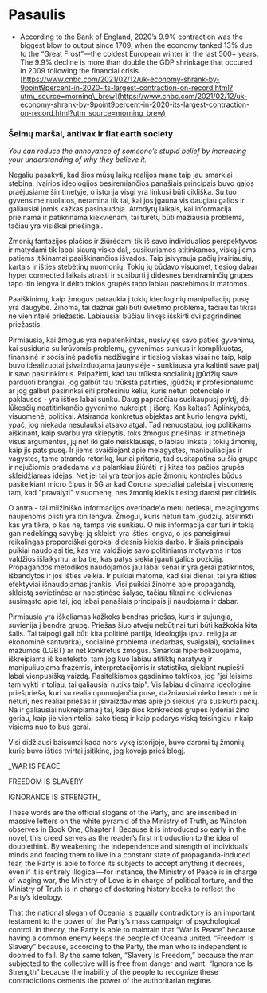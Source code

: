 # Pasaulis

* According to the Bank of England, 2020’s 9.9% contraction was the biggest blow to output since 1709, when the economy tanked 13% due to the “Great Frost”—the coldest European winter in the last 500+ years. The 9.9% decline is more than double the GDP shrinkage that occured in 2009 following the financial crisis. [https://www.cnbc.com/2021/02/12/uk-economy-shrank-by-9point9percent-in-2020-its-largest-contraction-on-record.html?utm\_source=morning\_brew](https://www.cnbc.com/2021/02/12/uk-economy-shrank-by-9point9percent-in-2020-its-largest-contraction-on-record.html?utm_source=morning_brew)

### Šeimų maršai, antivax ir flat earth society

_You can reduce the annoyance of someone’s stupid belief by increasing your understanding of why they believe it._

Negaliu pasakyti, kad šios mūsų laikų realijos mane taip jau smarkiai stebina. Įvairios ideologijos besiremiančios panašiais principais buvo gajos praėjusiame šimtmetyje, o istorija visgi yra linkusi būti cikliška. Su tuo gyvensime nuolatos, neramina tik tai, kai jos įgauna vis daugiau galios ir galiausiai jomis kažkas pasinaudoja. Atrodytų laikais, kai informacija prieinama ir patikrinama kiekvienam, tai turėtų būti mažiausia problema, tačiau yra visiškai priešingai.

Žmonių fantazijos plačios ir žiūrėdami tik iš savo individualios perspektyvos ir matydami tik labai siaurą visko dalį, susikuriamos atitinkamos, viską jiems patiems įtikinamai paaiškinančios išvados. Taip įsivyrauja pačių įvairiausių, kartais ir išties stebėtinų nuomonių. Tokių jų būdavo visuomet, tiesiog dabar hyper connected laikais atrasti ir susiburti į didesnes bendraminčių grupes tapo itin lengva ir dėlto tokios grupės tapo labiau pastebimos ir matomos.

Paaiškinimų, kaip žmogus patraukia į tokių ideologinių manipuliacijų pusę yra daugybė. Žinoma, tai dažnai gali būti švietimo problema, tačiau tai tikrai ne vienintelė priežastis. Labiausiai būčiau linkęs išskirti dvi pagrindines priežastis.

Pirmiausia, kai žmogus yra nepatenkintas, nusivylęs savo paties gyvenimu, kai susiduria su krūvomis problemų, gyvenimas sunkus ir komplikuotas, finansinė ir socialinė padėtis nedžiugina ir tiesiog viskas visai ne taip, kaip buvo idealizuotai įsivaizduojama jaunystėje - sunkiausia yra kaltinti save patį ir savo pasirinkimus. Pripažinti, kad tau trūksta socialinių įgūdžių save parduoti brangiai, jog galbūt tau trūksta patirties, įgūdžių ir profesionalumo ar jog galbūt pasirinkai eiti profesiniu keliu, kuris neturi potencialo ir paklausos - yra išties labai sunku. Daug paprasčiau susikaupusį pyktį, dėl lūkesčių neatitinkančio gyvenimo nukreipti į išorę. Kas kaltas? Aplinkybės, visuomenė, politikai. Atsiranda konkretus objektas ant kurio lengva pykti, ypač, jog niekada nesulauksi atsako atgal. Tad nenuostabu, jog politikams aiškinant, kaip svarbu yra skiepytis, toks žmogus priešinasi ir atmetinėja visus argumentus, jų net iki galo neišklausęs, o labiau linksta į tokių žmonių, kaip jis pats pusę. Ir jiems svaičiojant apie melagystes, manipuliacijas ir vagystes, tame atranda retoriką, kuriai pritaria, tad susitapatina su šia grupe ir nejučiomis pradedama vis palankiau žiūrėti ir į kitas tos pačios grupės skleidžiamas idėjas. Net jei tai yra teorijos apie žmonių kontrolės būdus pasitelkiant micro čipus ir 5G ar kad Corona specialiai paleista į visuomenę tam, kad "pravalyti" visuomenę, nes žmonių kiekis tiesiog darosi per didelis.

O antra - tai milžiniško informacijos overloade'o metu netiesai, melagingoms naujienoms plisti yra itin lengva. Žmogui, kuris neturi tam įgūdžių, atsirinkti kas yra tikra, o kas ne, tampa vis sunkiau. O mis informacija dar turi ir tokią gan nedėkingą savybę: ją skleisti yra išties lengva, o jos paneigimui reikalingas proporciškai gerokai didesnis kiekis darbo. Ir šiais principais puikiai naudojasi tie, kas yra valdžioje savo politiniams motyvams ir tos valdžios išlaikymui arba tie, kas patys siekia įgauti galios poziciją. Propagandos metodikos naudojamos jau labai senai ir yra gerai patikrintos, išbandytos ir jos išties veikia. Ir puikiai matome, kad šiai dienai, tai yra išties efektyviai išnaudojamas įrankis. Visi puikiai žinome apie propagandą, skleistą sovietinėse ar nacistinėse šalyse, tačiau tikrai ne kiekvienas susimąsto apie tai, jog labai panašiais principais ji naudojama ir dabar.

Pirmiausia yra iškeliamas kažkoks bendras priešas, kuris ir sujungia, suvienija į bendrą grupę. Priešas šiuo atveju nebūtinai turi būti kažkokia kita šalis. Tai taipogi gali būti kita politinė partija, ideologija \(pvz. religija ar ekonominė santvarka\), socialinė problema \(nedarbas, svaigalai\), socialinės mažumos \(LGBT\) ar net konkretus žmogus. Smarkiai hiperbolizuojama, iškreipiama iš konteksto, tam jog kuo labiau atitiktų naratyvą ir manipuliuojama frazėmis, interpretacijomis ir statistika, siekiant nupiešti labai vienpusišką vaizdą. Pasitelkiamos gąsdinimo taktikos, jog "jei leisime tam vykti ir toliau, tai galiausiai nutiks taip". Vis labiau didinama ideologinė priešprieša, kuri su realia oponuojančia puse, dažniausiai nieko bendro nė ir neturi, nes realiai priešas ir įsivaizdavimas apie jo siekius yra susikurti pačių. Na ir galiausiai nukreipiama į tai, kaip šios konkrečios grupės lyderiai žino geriau, kaip jie vieninteliai sako tiesą ir kaip padarys viską teisingiau ir kaip visiems nuo to bus gerai. 

Visi didžiausi baisumai kada nors vykę istorijoje, buvo daromi tų žmonių, kurie buvo išties tvirtai įsitikinę, jog kovoja prieš blogį. 

_WAR IS PEACE  
FREEDOM IS SLAVERY  
IGNORANCE IS STRENGTH_

These words are the official slogans of the Party, and are inscribed in massive letters on the white pyramid of the Ministry of Truth, as Winston observes in Book One, Chapter I. Because it is introduced so early in the novel, this creed serves as the reader’s first introduction to the idea of doublethink. By weakening the independence and strength of individuals’ minds and forcing them to live in a constant state of propaganda-induced fear, the Party is able to force its subjects to accept anything it decrees, even if it is entirely illogical—for instance, the Ministry of Peace is in charge of waging war, the Ministry of Love is in charge of political torture, and the Ministry of Truth is in charge of doctoring history books to reflect the Party’s ideology.

That the national slogan of Oceania is equally contradictory is an important testament to the power of the Party’s mass campaign of psychological control. In theory, the Party is able to maintain that “War Is Peace” because having a common enemy keeps the people of Oceania united. “Freedom Is Slavery” because, according to the Party, the man who is independent is doomed to fail. By the same token, “Slavery Is Freedom,” because the man subjected to the collective will is free from danger and want. “Ignorance Is Strength” because the inability of the people to recognize these contradictions cements the power of the authoritarian regime.

